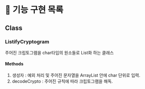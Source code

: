 # 🚀 기능 구현 목록
## Class
### ListifyCryptogram
주어진 크립토그램을 char타입의 원소들로 List화 하는 클래스
#### Methods
1. 생성자 : 예외 처리 및 주어진 문자열을 ArrayList 안에 char 단위로 입력.
2. decodeCrypto : 주어진 규칙에 따라 크립토그램을 해독.